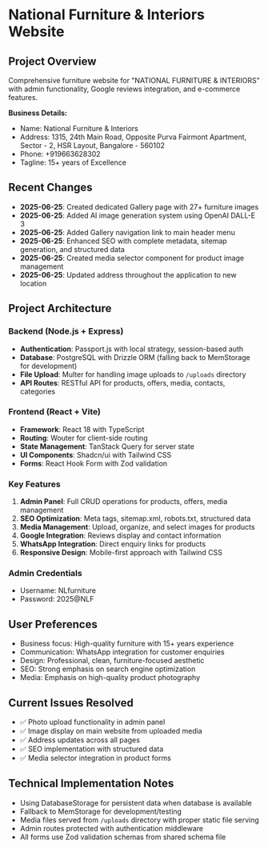 # National Furniture & Interiors Website

## Project Overview
Comprehensive furniture website for "NATIONAL FURNITURE & INTERIORS" with admin functionality, Google reviews integration, and e-commerce features.

**Business Details:**
- Name: National Furniture & Interiors
- Address: 1315, 24th Main Road, Opposite Purva Fairmont Apartment, Sector - 2, HSR Layout, Bangalore - 560102
- Phone: +919663628302
- Tagline: 15+ years of Excellence

## Recent Changes
- **2025-06-25**: Created dedicated Gallery page with 27+ furniture images
- **2025-06-25**: Added AI image generation system using OpenAI DALL-E 3
- **2025-06-25**: Added Gallery navigation link to main header menu
- **2025-06-25**: Enhanced SEO with complete metadata, sitemap generation, and structured data
- **2025-06-25**: Created media selector component for product image management
- **2025-06-25**: Updated address throughout the application to new location

## Project Architecture

### Backend (Node.js + Express)
- **Authentication**: Passport.js with local strategy, session-based auth
- **Database**: PostgreSQL with Drizzle ORM (falling back to MemStorage for development)
- **File Upload**: Multer for handling image uploads to `/uploads` directory
- **API Routes**: RESTful API for products, offers, media, contacts, categories

### Frontend (React + Vite)
- **Framework**: React 18 with TypeScript
- **Routing**: Wouter for client-side routing
- **State Management**: TanStack Query for server state
- **UI Components**: Shadcn/ui with Tailwind CSS
- **Forms**: React Hook Form with Zod validation

### Key Features
1. **Admin Panel**: Full CRUD operations for products, offers, media management
2. **SEO Optimization**: Meta tags, sitemap.xml, robots.txt, structured data
3. **Media Management**: Upload, organize, and select images for products
4. **Google Integration**: Reviews display and contact information
5. **WhatsApp Integration**: Direct enquiry links for products
6. **Responsive Design**: Mobile-first approach with Tailwind CSS

### Admin Credentials
- Username: NLfurniture
- Password: 2025@NLF

## User Preferences
- Business focus: High-quality furniture with 15+ years experience
- Communication: WhatsApp integration for customer enquiries
- Design: Professional, clean, furniture-focused aesthetic
- SEO: Strong emphasis on search engine optimization
- Media: Emphasis on high-quality product photography

## Current Issues Resolved
- ✅ Photo upload functionality in admin panel
- ✅ Image display on main website from uploaded media
- ✅ Address updates across all pages
- ✅ SEO implementation with structured data
- ✅ Media selector integration in product forms

## Technical Implementation Notes
- Using DatabaseStorage for persistent data when database is available
- Fallback to MemStorage for development/testing
- Media files served from `/uploads` directory with proper static file serving
- Admin routes protected with authentication middleware
- All forms use Zod validation schemas from shared schema file